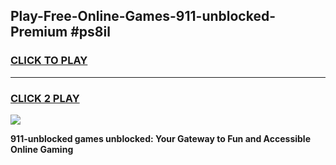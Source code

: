 
## Play-Free-Online-Games-911-unblocked-Premium #ps8il
<h3>
<a href="https://premium.freeplayer.one?title=911-unblocked&ref=8M">CLICK TO PLAY</a></h3>
<hr>

<h3>
<a href="https://premium.freeplayer.one?title=911-unblocked&ref=8M">CLICK 2 PLAY</a>
  
</h3>

<a href="https://premium.freeplayer.one?title=911-unblocked&ref=8M"><img src="https://clearcache.store/games.png"></a>


**911-unblocked games unblocked: Your Gateway to Fun and Accessible Online Gaming**
